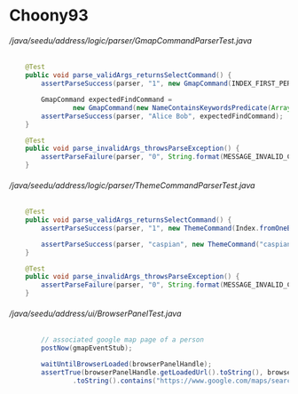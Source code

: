# Choony93
###### /java/seedu/address/logic/parser/GmapCommandParserTest.java
``` java
    @Test
    public void parse_validArgs_returnsSelectCommand() {
        assertParseSuccess(parser, "1", new GmapCommand(INDEX_FIRST_PERSON));

        GmapCommand expectedFindCommand =
                new GmapCommand(new NameContainsKeywordsPredicate(Arrays.asList("Alice", "Bob")));
        assertParseSuccess(parser, "Alice Bob", expectedFindCommand);
    }

    @Test
    public void parse_invalidArgs_throwsParseException() {
        assertParseFailure(parser, "0", String.format(MESSAGE_INVALID_COMMAND_FORMAT, GmapCommand.MESSAGE_USAGE));
    }
```
###### /java/seedu/address/logic/parser/ThemeCommandParserTest.java
``` java
    @Test
    public void parse_validArgs_returnsSelectCommand() {
        assertParseSuccess(parser, "1", new ThemeCommand(Index.fromOneBased(1)));

        assertParseSuccess(parser, "caspian", new ThemeCommand("caspian"));
    }

    @Test
    public void parse_invalidArgs_throwsParseException() {
        assertParseFailure(parser, "0", String.format(MESSAGE_INVALID_COMMAND_FORMAT, ThemeCommand.MESSAGE_USAGE));
    }
```
###### /java/seedu/address/ui/BrowserPanelTest.java
``` java
        // associated google map page of a person
        postNow(gmapEventStub);

        waitUntilBrowserLoaded(browserPanelHandle);
        assertTrue(browserPanelHandle.getLoadedUrl().toString(), browserPanelHandle.getLoadedUrl()
                .toString().contains("https://www.google.com/maps/search/"));
```
